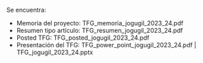 Se encuentra:

- Memoria del proyecto:   TFG_memoria_jogugil_2023_24.pdf
- Resumen tipo artículo:  TFG_resumen_jogugil_2023_24.pdf
- Posted TFG:             TFG_posted_jogugil_2023_24.pdf
- Presentación del TFG:   TFG_power_point_jogugil_2023_24.pdf | TFG_jogugil_2023_24.pptx
